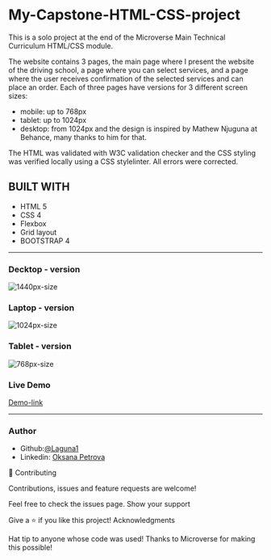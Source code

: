 # My-Capstone-HTML-CSS-project
This is a solo project at the end of the Microverse Main Technical Curriculum HTML/CSS module.

The website contains 3 pages, the main page where I present the website of the driving school, a page where you can select services, and a page where the user receives confirmation of the selected services and can place an order.
Each of three pages have versions for 3 different screen sizes: 

- mobile: up to 768px
- tablet: up to 1024px
- desktop: from 1024px
and the design is inspired by Mathew Njuguna at Behance, many thanks to him for that.

The HTML was validated with W3C validation checker and the CSS styling was verified locally using a CSS stylelinter. All errors were corrected.

## BUILT WITH
* HTML 5
* CSS 4
* Flexbox
* Grid layout
* BOOTSTRAP 4
***


### Decktop - version
 ![1440px-size](https://rawcdn.githack.com/Laguna1/My-Capstone-HTML-CSS-project/788a3aaa018046f8e8e04db5a949f9e0165d9f1f/assets/screencapture-1440px-size.png)

### Laptop - version
 ![1024px-size](https://rawcdn.githack.com/Laguna1/My-Capstone-HTML-CSS-project/788a3aaa018046f8e8e04db5a949f9e0165d9f1f/assets/screencapture-1024-size.png)

 ### Tablet - version
 ![768px-size](https://rawcdn.githack.com/Laguna1/My-Capstone-HTML-CSS-project/788a3aaa018046f8e8e04db5a949f9e0165d9f1f/assets/screencapture-tablet-size.png)


### Live Demo 
 [Demo-link](https://rawcdn.githack.com/Laguna1/My-Capstone-HTML-CSS-project/fc4eb682ef89544369c5f3cf13e35e7df27ff464/index.html) 
***

### Author
 - Github:[@Laguna1](https://github.com/Laguna1)
 - Linkedin: [Oksana Petrova](https://www.linkedin.com/in/oksana-petrova-005bb0145/)

🤝 Contributing

Contributions, issues and feature requests are welcome!

Feel free to check the issues page. Show your support

Give a ⭐️ if you like this project! Acknowledgments

Hat tip to anyone whose code was used!
Thanks to Microverse for making this possible!